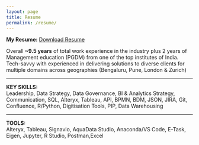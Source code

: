 ```yaml
---
layout: page
title: Resume
permalink: /resume/
---
```


**My Resume:** [Download Resume](https://www.dropbox.com/s/c9mbs2baiqbsjpm/Vinay_Gatagat_Resume.pdf?dl=0)

Overall **~9.5 years** of total work experience in the industry plus 2 years of Management education (PGDM) from one of the top institutes of India. Tech-savvy with experienced in delivering solutions to diverse clients for multiple domains across geographies (Bengaluru, Pune, London & Zurich)

----

**KEY SKILLS:** \
Leadership, Data Strategy, Data Governance, BI & Analytics Strategy, Communication, SQL, Alteryx, Tableau, API, BPMN, BDM, JSON, JIRA, Git, Confluence, R/Python, Digitisation Tools, PIP, Data Warehousing

---

**TOOLS:** \
Alteryx, Tableau, Signavio, AquaData Studio, Anaconda/VS Code, E-Task, Eigen, Jupyter, R Studio, Postman,Excel
